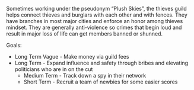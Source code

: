 Sometimes working under the pseudonym “Plush Skies”, the thieves guild helps connect thieves and burglars with each other and with fences. They have branches in most major cities and enforce an honor among thieves mindset. They are generally anti-violence so crimes that begin loud and result in major loss of life can get members banned or shunned. 

  

Goals:

- Long Term Vague - Make money via guild fees
- Long Term - Expand influence and safety through bribes and elevating politicians who are in on the cut
	- Medium Term - Track down a spy in their network
	- Short Term - Recruit a team of newbies for some easier scores